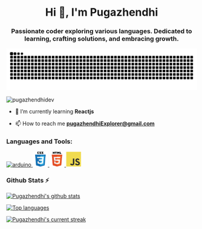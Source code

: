 <h1 align="center">Hi 👋, I'm Pugazhendhi</h1>
<h3 align="center">Passionate coder exploring various languages. Dedicated to learning, crafting solutions, and embracing growth.</h3>

![github contribution grid snake animation](https://raw.githubusercontent.com/shahradelahi/shahradelahi/output/github-contribution-grid-snake-dark.svg#gh-dark-mode-only)

<p align="left"> <img src="https://komarev.com/ghpvc/?username=pugazhendhidev&label=Profile%20views&color=00b3ff&style=flat" alt="pugazhendhidev" /> </p>

- 🌱 I’m currently learning **Reactjs**

- 📫 How to reach me **pugazhendhiExplorer@gmail.com**

<h3 align="left">Languages and Tools:</h3>
<p align="left"> <a href="https://www.arduino.cc/" target="_blank" rel="noreferrer"> <img src="https://cdn.worldvectorlogo.com/logos/arduino-1.svg" alt="arduino" width="40" height="40"/> </a> <a href="https://www.w3schools.com/css/" target="_blank" rel="noreferrer"> <img src="https://raw.githubusercontent.com/devicons/devicon/master/icons/css3/css3-original-wordmark.svg" alt="css3" width="40" height="40"/> </a> <a href="https://www.w3.org/html/" target="_blank" rel="noreferrer"> <img src="https://raw.githubusercontent.com/devicons/devicon/master/icons/html5/html5-original-wordmark.svg" alt="html5" width="40" height="40"/> </a> <a href="https://developer.mozilla.org/en-US/docs/Web/JavaScript" target="_blank" rel="noreferrer"> <img src="https://raw.githubusercontent.com/devicons/devicon/master/icons/javascript/javascript-original.svg" alt="javascript" width="40" height="40"/> </a> </p>

### Github Stats ⚡

 [![Pugazhendhi's github stats](https://github-readme-stats.vercel.app/api?username=pugazhendhidev&show_icons=true&count_private=true&line_height=20&icon_color=00b3ff&theme=blue-green&title_color=00b3ff)](#)

 [![Top languages](https://github-readme-stats.vercel.app/api/top-langs/?username=pugazhendhidev&layout=compact&count_private=true&theme=blue-green&title_color=00b3ff)](#)

[![Pugazhendhi's current streak](https://github-readme-streak-stats.herokuapp.com/?user=pugazhendhidev&count_private=true&theme=blue-green&title_color=00b3ff)](#)
